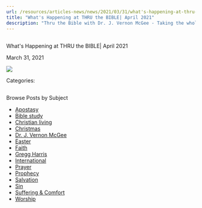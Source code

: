 ```yaml
---
url: /resources/articles-news/news/2021/03/31/what's-happening-at-thru-the-bible-april-2021
title: "What's Happening at THRU the BIBLE| April 2021"
description: "Thru the Bible with Dr. J. Vernon McGee - Taking the whole Word to the whole world"
---
```







## 
 What's Happening at THRU the BIBLE| April 2021


March 31, 2021
![]()




![](https://ttb.org/images/default-source/features-and-news/april-2021-what's-happening0551cdc7-7263-40ad-93bf-f5f3a9ee4d4f.jpg?Status=Master&sfvrsn=32a01f16_1)

Categories: 









## 
 Browse Posts by Subject


* [Apostasy](/resources/articles-news/-in-tags/tags/Apostasy)
* [Bible study](/resources/articles-news/-in-tags/tags/Bible-study)
* [Christian living](/resources/articles-news/-in-tags/tags/Christian-living)
* [Christmas](/resources/articles-news/-in-tags/tags/Christmas)
* [Dr. J. Vernon McGee](/resources/articles-news/-in-tags/tags/Dr-J-Vernon-McGee)
* [Easter](/resources/articles-news/-in-tags/tags/easter)
* [Faith](/resources/articles-news/-in-tags/tags/Faith)
* [Gregg Harris](/resources/articles-news/-in-tags/tags/Gregg-Harris)
* [International](/resources/articles-news/-in-tags/tags/International)
* [Prayer](/resources/articles-news/-in-tags/tags/prayer)
* [Prophecy](/resources/articles-news/-in-tags/tags/Prophecy)
* [Salvation](/resources/articles-news/-in-tags/tags/Salvation)
* [Sin](/resources/articles-news/-in-tags/tags/sin)
* [Suffering & Comfort](/resources/articles-news/-in-tags/tags/Suffering-Comfort)
* [Worship](/resources/articles-news/-in-tags/tags/worship)







